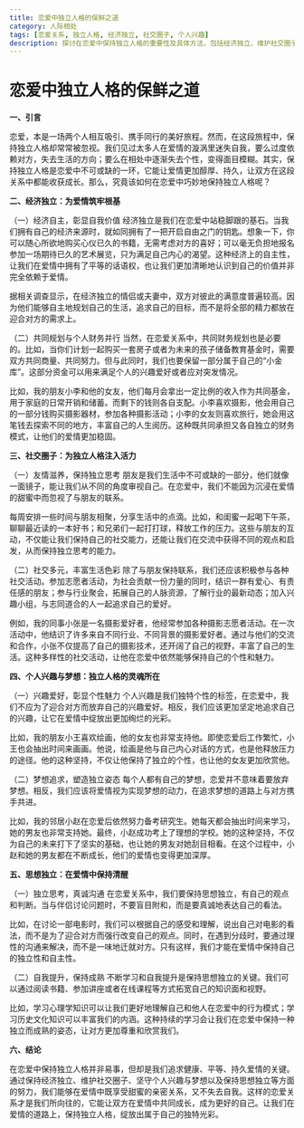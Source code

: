 ```yaml
---
title: 恋爱中独立人格的保鲜之道
category: 人际相处
tags: [恋爱关系, 独立人格, 经济独立, 社交圈子, 个人兴趣]
description: 探讨在恋爱中保持独立人格的重要性及具体方法，包括经济独立、维护社交圈子、坚守个人兴趣与梦想以及保持思想独立等方面，以实现健康、平等、持久的爱情关系。
---
```


# 恋爱中独立人格的保鲜之道

**一、引言**

恋爱，本是一场两个人相互吸引、携手同行的美好旅程。然而，在这段旅程中，保持独立人格却常常被忽视。我们见过太多人在爱情的漩涡里迷失自我，要么过度依赖对方，失去生活的方向；要么在相处中逐渐失去个性，变得面目模糊。其实，保持独立人格是恋爱中不可或缺的一环，它能让爱情更加醇厚、持久，让双方在这段关系中都能收获成长。那么，究竟该如何在恋爱中巧妙地保持独立人格呢？

**二、经济独立：为爱情筑牢根基**

（一）经济自主，彰显自我价值
经济独立是我们在恋爱中站稳脚跟的基石。当我们拥有自己的经济来源时，就如同拥有了一把开启自由之门的钥匙。想象一下，你可以随心所欲地购买心仪已久的书籍，无需考虑对方的喜好；可以毫无负担地报名参加一场期待已久的艺术展览，只为满足自己内心的渴望。这种经济上的自主性，让我们在爱情中拥有了平等的话语权，也让我们更加清晰地认识到自己的价值并非完全依赖于爱情。

据相关调查显示，在经济独立的情侣或夫妻中，双方对彼此的满意度普遍较高。因为他们能够自主地规划自己的生活，追求自己的目标，而不是将全部的精力都放在迎合对方的需求上。

（二）共同规划与个人财务并行
当然，在恋爱关系中，共同财务规划也是必要的。比如，当你们计划一起购买一套房子或者为未来的孩子储备教育基金时，需要双方共同商量、共同努力。但与此同时，我们也要保留一部分属于自己的“小金库”。这部分资金可以用来满足个人的兴趣爱好或者应对突发情况。

比如，我的朋友小李和他的女友，他们每月会拿出一定比例的收入作为共同基金，用于家庭的日常开销和储蓄。而剩下的钱则各自支配。小李喜欢摄影，他会用自己的一部分钱购买摄影器材，参加各种摄影活动；小李的女友则喜欢旅行，她会用这笔钱去探索不同的地方，丰富自己的人生阅历。这种既共同承担又各自独立的财务模式，让他们的爱情更加稳固。

**三、社交圈子：为独立人格注入活力**

（一）友情滋养，保持独立思考
朋友是我们生活中不可或缺的一部分，他们就像一面镜子，能让我们从不同的角度审视自己。在恋爱中，我们不能因为沉浸在爱情的甜蜜中而忽视了与朋友的联系。

每周安排一些时间与朋友相聚，分享生活中的点滴。比如，和闺蜜一起喝下午茶，聊聊最近读的一本好书；和兄弟们一起打打球，释放工作的压力。这些与朋友的互动，不仅能让我们保持自己的社交能力，还能让我们在交流中获得不同的观点和启发，从而保持独立思考的能力。

（二）社交多元，丰富生活色彩
除了与朋友保持联系，我们还应该积极参与各种社交活动。参加志愿者活动，为社会贡献一份力量的同时，结识一群有爱心、有责任感的朋友；参与行业聚会，拓展自己的人脉资源，了解行业的最新动态；加入兴趣小组，与志同道合的人一起追求自己的爱好。

例如，我的同事小张是一名摄影爱好者，他经常参加各种摄影志愿者活动。在一次活动中，他结识了许多来自不同行业、不同背景的摄影爱好者。通过与他们的交流和合作，小张不仅提高了自己的摄影技术，还开阔了自己的视野，丰富了自己的生活。这种多样性的社交活动，让他在恋爱中依然能够保持自己的个性和魅力。

**四、个人兴趣与梦想：独立人格的灵魂所在**

（一）兴趣爱好，彰显个性魅力
个人兴趣是我们独特个性的标签，在恋爱中，我们不应为了迎合对方而放弃自己的兴趣爱好。相反，我们应该更加坚定地追求自己的兴趣，让它在爱情中绽放出更加绚烂的光彩。

比如，我的朋友小王喜欢绘画，他的女友也非常支持他。即使恋爱后工作繁忙，小王也会抽出时间来画画。他说，绘画是他与自己内心对话的方式，也是他释放压力的途径。他的这种坚持，不仅让他保持了独立的个性，也让他的女友更加欣赏他。

（二）梦想追求，塑造独立姿态
每个人都有自己的梦想，恋爱并不意味着要放弃梦想。相反，我们应该将爱情视为实现梦想的动力，在追求梦想的道路上与对方携手共进。

比如，我的邻居小赵在恋爱后依然努力备考研究生。她每天都会抽出时间来学习，她的男友也非常支持她。最终，小赵成功考上了理想的学校。她的这种坚持，不仅为自己的未来打下了坚实的基础，也让她的男友对她刮目相看。在这个过程中，小赵和她的男友都在不断成长，他们的爱情也变得更加深厚。

**五、思想独立：在爱情中保持清醒**

（一）独立思考，真诚沟通
在恋爱关系中，我们要保持思想独立，有自己的观点和判断。当与伴侣讨论问题时，不要盲目附和，而是要真诚地表达自己的看法。

比如，在讨论一部电影时，我们可以根据自己的感受和理解，说出自己对电影的看法，而不是为了迎合对方而强行改变自己的观点。同时，在遇到分歧时，要通过理性的沟通来解决，而不是一味地迁就对方。只有这样，我们才能在爱情中保持自己的独立性和自主性。

（二）自我提升，保持成熟
不断学习和自我提升是保持思想独立的关键。我们可以通过阅读书籍、参加讲座或者在线课程等方式拓宽自己的知识面和视野。

比如，学习心理学知识可以让我们更好地理解自己和他人在恋爱中的行为模式；学习历史文化知识可以丰富我们的内涵。这种持续的学习会让我们在恋爱中保持一种独立而成熟的姿态，让对方更加尊重和欣赏我们。

**六、结论**

在恋爱中保持独立人格并非易事，但却是我们追求健康、平等、持久爱情的关键。通过保持经济独立、维护社交圈子、坚守个人兴趣与梦想以及保持思想独立等方面的努力，我们能够在爱情中既享受甜蜜的亲密关系，又不失去自我。这样的恋爱关系才是我们所向往的，它能让双方在爱情中共同成长，成为更好的自己。让我们在爱情的道路上，保持独立人格，绽放出属于自己的独特光彩。